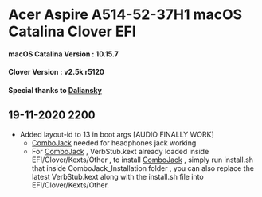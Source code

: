# Acer Aspire A514-52-37H1 macOS Catalina Clover EFI

#### macOS Catalina Version : 10.15.7
#### Clover Version : v2.5k r5120
#### Special thanks to [Daliansky](https://github.com/daliansky)


## 19-11-2020 2200
- Added layout-id to 13 in boot args [AUDIO FINALLY WORK] 
  - [ComboJack](https://github.com/hackintosh-stuff/ComboJack) needed for headphones jack working 
  - For [ComboJack](https://github.com/hackintosh-stuff/ComboJack) , VerbStub.kext already loaded inside EFI/Clover/Kexts/Other , to install [ComboJack](https://github.com/hackintosh-stuff/ComboJack) , simply run install.sh that inside ComboJack_Installation folder , you can also replace the latest VerbStub.kext along with the install.sh file into EFI/Clover/Kexts/Other.
